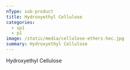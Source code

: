 ```yaml
---
nType: sub-product
title: Hydroxyethyl Cellulose
categories:
  - sp1
  - p1
image: /static/media/cellulose-ethers-hec.jpg
summary: Hydroxyethyl Cellulose
---
```

Hydroxyethyl Cellulose